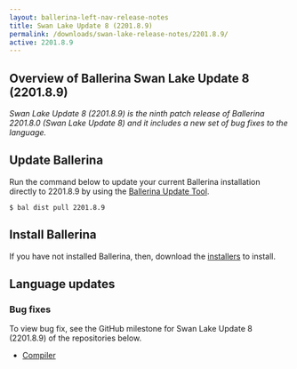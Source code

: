 ```yaml
---
layout: ballerina-left-nav-release-notes
title: Swan Lake Update 8 (2201.8.9) 
permalink: /downloads/swan-lake-release-notes/2201.8.9/
active: 2201.8.9
---
```


## Overview of Ballerina Swan Lake Update 8 (2201.8.9)

<em>Swan Lake Update 8 (2201.8.9) is the ninth patch release of Ballerina 2201.8.0 (Swan Lake Update 8) and it includes a new set of bug fixes to the language.</em>

## Update Ballerina

Run the command below to update your current Ballerina installation directly to 2201.8.9 by using the [Ballerina Update Tool](/learn/update-tool/).

```
$ bal dist pull 2201.8.9
```

## Install Ballerina

If you have not installed Ballerina, then, download the [installers](/downloads/#swanlake) to install.

## Language updates

### Bug fixes

To view bug fix, see the GitHub milestone for Swan Lake Update 8 (2201.8.9) of the repositories below.
- [Compiler](https://github.com/ballerina-platform/ballerina-lang/issues/43409)
